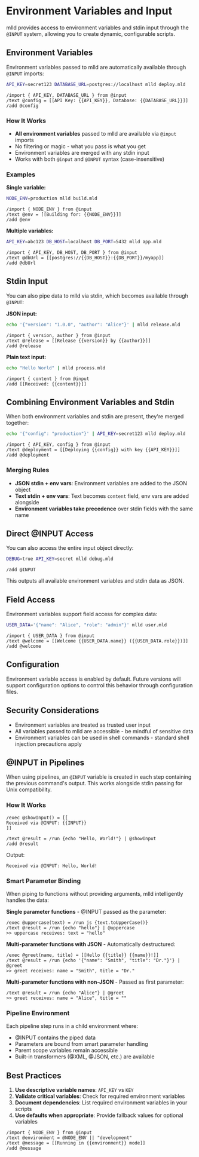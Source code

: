 # Environment Variables and Input

mlld provides access to environment variables and stdin input through the `@INPUT` system, allowing you to create dynamic, configurable scripts.

## Environment Variables

Environment variables passed to mlld are automatically available through `@INPUT` imports:

```bash
API_KEY=secret123 DATABASE_URL=postgres://localhost mlld deploy.mld
```

```mlld
/import { API_KEY, DATABASE_URL } from @input
/text @config = [[API Key: {{API_KEY}}, Database: {{DATABASE_URL}}]]
/add @config
```

### How It Works

- **All environment variables** passed to mlld are available via `@input` imports
- No filtering or magic - what you pass is what you get
- Environment variables are merged with any stdin input
- Works with both `@input` and `@INPUT` syntax (case-insensitive)

### Examples

**Single variable:**
```bash
NODE_ENV=production mlld build.mld
```

```mlld
/import { NODE_ENV } from @input
/text @env = [[Building for: {{NODE_ENV}}]]
/add @env
```

**Multiple variables:**
```bash
API_KEY=abc123 DB_HOST=localhost DB_PORT=5432 mlld app.mld
```

```mlld
/import { API_KEY, DB_HOST, DB_PORT } from @input
/text @dbUrl = [[postgres://{{DB_HOST}}:{{DB_PORT}}/myapp]]
/add @dbUrl
```

## Stdin Input

You can also pipe data to mlld via stdin, which becomes available through `@INPUT`:

**JSON input:**
```bash
echo '{"version": "1.0.0", "author": "Alice"}' | mlld release.mld
```

```mlld
/import { version, author } from @input
/text @release = [[Release {{version}} by {{author}}]]
/add @release
```

**Plain text input:**
```bash
echo "Hello World" | mlld process.mld
```

```mlld
/import { content } from @input
/add [[Received: {{content}}]]
```

## Combining Environment Variables and Stdin

When both environment variables and stdin are present, they're merged together:

```bash
echo '{"config": "production"}' | API_KEY=secret123 mlld deploy.mld
```

```mlld
/import { API_KEY, config } from @input
/text @deployment = [[Deploying {{config}} with key {{API_KEY}}]]
/add @deployment
```

### Merging Rules

- **JSON stdin + env vars**: Environment variables are added to the JSON object
- **Text stdin + env vars**: Text becomes `content` field, env vars are added alongside
- **Environment variables take precedence** over stdin fields with the same name

## Direct @INPUT Access

You can also access the entire input object directly:

```bash
DEBUG=true API_KEY=secret mlld debug.mld
```

```mlld
/add @INPUT
```

This outputs all available environment variables and stdin data as JSON.

## Field Access

Environment variables support field access for complex data:

```bash
USER_DATA='{"name": "Alice", "role": "admin"}' mlld user.mld
```

```mlld
/import { USER_DATA } from @input
/text @welcome = [[Welcome {{USER_DATA.name}} ({{USER_DATA.role}})]]
/add @welcome
```

## Configuration

Environment variable access is enabled by default. Future versions will support configuration options to control this behavior through configuration files.

## Security Considerations

- Environment variables are treated as trusted user input
- All variables passed to mlld are accessible - be mindful of sensitive data
- Environment variables can be used in shell commands - standard shell injection precautions apply

## @INPUT in Pipelines

When using pipelines, an `@INPUT` variable is created in each step containing the previous command's output. This works alongside stdin passing for Unix compatibility.

### How It Works

```mlld
/exec @showInput() = [[
Received via @INPUT: {{INPUT}}
]]

/text @result = /run {echo "Hello, World!"} | @showInput
/add @result
```

Output:
```
Received via @INPUT: Hello, World!
```

### Smart Parameter Binding

When piping to functions without providing arguments, mlld intelligently handles the data:

**Single parameter functions** - @INPUT passed as the parameter:
```mlld
/exec @uppercase(text) = /run js {text.toUpperCase()}
/text @result = /run {echo "hello"} | @uppercase
>> uppercase receives: text = "hello"
```

**Multi-parameter functions with JSON** - Automatically destructured:
```mlld
/exec @greet(name, title) = [[Hello {{title}} {{name}}!]]
/text @result = /run {echo '{"name": "Smith", "title": "Dr."}'} | @greet
>> greet receives: name = "Smith", title = "Dr."
```

**Multi-parameter functions with non-JSON** - Passed as first parameter:
```mlld
/text @result = /run {echo "Alice"} | @greet
>> greet receives: name = "Alice", title = ""
```

### Pipeline Environment

Each pipeline step runs in a child environment where:
- @INPUT contains the piped data
- Parameters are bound from smart parameter handling
- Parent scope variables remain accessible
- Built-in transformers (@XML, @JSON, etc.) are available

## Best Practices

1. **Use descriptive variable names**: `API_KEY` vs `KEY`
2. **Validate critical variables**: Check for required environment variables
3. **Document dependencies**: List required environment variables in your scripts
4. **Use defaults when appropriate**: Provide fallback values for optional variables

```mlld
/import { NODE_ENV } from @input
/text @environment = @NODE_ENV || "development"
/text @message = [[Running in {{environment}} mode]]
/add @message
```